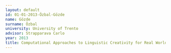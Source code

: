 ```yaml
---
layout: default 
id: 01-01-2013-Özbal-Gözde
name: Gözde
surname: Özbal
university: University of Trento
advisor: Strapparava Carlo
year: 2013
title: Computational Approaches to Linguistic Creativity for Real World Applications
---
```

